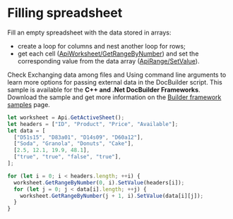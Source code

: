 # Filling spreadsheet

Fill an empty spreadsheet with the data stored in arrays:

- create a loop for columns and nest another loop for rows;
- get each cell ([ApiWorksheet/GetRangeByNumber](../../usage-api/spreadsheet-api/ApiWorksheet/Methods/GetRangeByNumber.md)) and set the corresponding value from the data array ([ApiRange/SetValue](../../usage-api/spreadsheet-api/ApiRange/Methods/SetValue.md)).

Check Exchanging data among files and Using command line arguments to learn more options for passing external data in the DocBuilder script.
This sample is available for the **C++ and .Net DocBuilder Frameworks**.
Download the sample and get more information on the [Builder framework samples](../../../document-builder/samples/samples.md) page.

```ts editor-xlsx
let worksheet = Api.GetActiveSheet();
let headers = ["ID", "Product", "Price", "Available"];
let data = [
  ["D51s15", "D83a01", "D14s09", "D60a12"],
  ["Soda", "Granola", "Donuts", "Cake"],
  [2.5, 12.1, 19.9, 48.1],
  ["true", "true", "false", "true"],
];

for (let i = 0; i < headers.length; ++i) {
  worksheet.GetRangeByNumber(0, i).SetValue(headers[i]);
  for (let j = 0; j < data[i].length; ++j) {
    worksheet.GetRangeByNumber(j + 1, i).SetValue(data[i][j]);
  }
}
```
